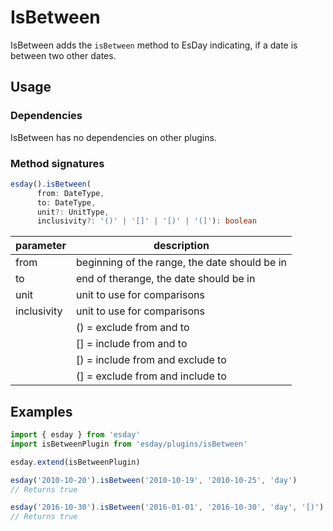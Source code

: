 # IsBetween

IsBetween adds the `isBetween` method to EsDay indicating, if a date is between two other dates.

## Usage

### Dependencies
IsBetween has no dependencies on other plugins.

### Method signatures
```typescript
esday().isBetween(
      from: DateType,
      to: DateType,
      unit?: UnitType,
      inclusivity?: '()' | '[]' | '[)' | '(]'): boolean
```

| parameter   | description                                   |
| ----------- | --------------------------------------------- |
| from        | beginning of the range, the date should be in |
| to          | end of therange, the date should be in        |
| unit        | unit to use for comparisons                   |
| inclusivity | unit to use for comparisons                   |
|             |   () = exclude from and to                    |
|             |   [] = include from and to                    |
|             |   [) = include from and exclude to            |
|             |   (] = exclude from and include to            |

## Examples
```typescript
import { esday } from 'esday'
import isBetweenPlugin from 'esday/plugins/isBetween'

esday.extend(isBetweenPlugin)

esday('2010-10-20').isBetween('2010-10-19', '2010-10-25', 'day')
// Returns true

esday('2016-10-30').isBetween('2016-01-01', '2016-10-30', 'day', '[)')
// Returns true
```

